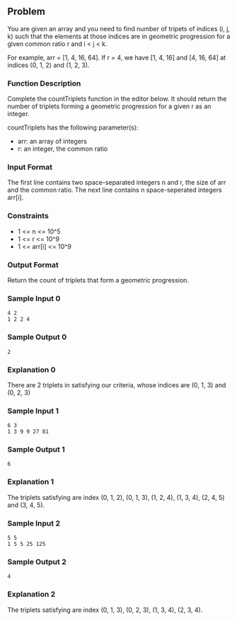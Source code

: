 ## Problem

You are given an array and you need to find number of tripets of indices (i, j, k) such that the elements at those
indices are in geometric progression for a given common ratio r and i < j < k.

For example, arr = [1, 4, 16, 64]. If r = 4, we have [1, 4, 16] and [4, 16, 64] at indices (0, 1, 2) and (1, 2, 3).

### Function Description

Complete the countTriplets function in the editor below. It should return the number of triplets forming a geometric
progression for a given r as an integer.

countTriplets has the following parameter(s):

* arr: an array of integers
* r: an integer, the common ratio

### Input Format

The first line contains two space-separated integers n and r, the size of arr and the common ratio.
The next line contains n space-seperated integers arr[i].

### Constraints

* 1 <= n <= 10^5
* 1 <= r <= 10^9
* 1 <= arr[i] <= 10^9

### Output Format

Return the count of triplets that form a geometric progression.

### Sample Input 0

```
4 2
1 2 2 4
```

### Sample Output 0

```
2
```

### Explanation 0

There are 2 triplets in satisfying our criteria, whose indices are (0, 1, 3) and (0, 2, 3)

### Sample Input 1

```
6 3
1 3 9 9 27 81
```

### Sample Output 1

```
6
```

### Explanation 1

The triplets satisfying are index (0, 1, 2), (0, 1, 3), (1, 2, 4), (1, 3, 4), (2, 4, 5) and (3, 4, 5).

### Sample Input 2

```
5 5
1 5 5 25 125
```

### Sample Output 2

```
4
```

### Explanation 2

The triplets satisfying are index (0, 1, 3), (0, 2, 3), (1, 3, 4), (2, 3, 4).